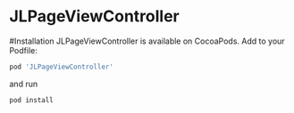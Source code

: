 # JLPageViewController

#Installation
JLPageViewController is available on CocoaPods. Add to your Podfile:
```bash
pod 'JLPageViewController'
```
and run 
```bash
pod install
```
